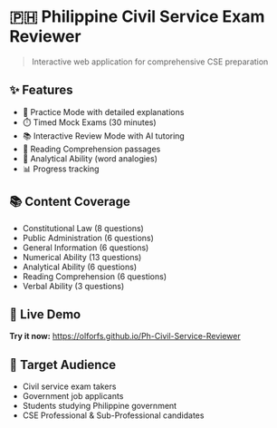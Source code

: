 # 🇵🇭 Philippine Civil Service Exam Reviewer

> Interactive web application for comprehensive CSE preparation

## ✨ Features
- 🎯 Practice Mode with detailed explanations
- ⏱️ Timed Mock Exams (30 minutes)
- 📚 Interactive Review Mode with AI tutoring
- 📖 Reading Comprehension passages
- 🧩 Analytical Ability (word analogies)
- 📊 Progress tracking

## 📚 Content Coverage
- Constitutional Law (8 questions)
- Public Administration (6 questions)
- General Information (6 questions)
- Numerical Ability (13 questions)
- Analytical Ability (6 questions)
- Reading Comprehension (6 questions)
- Verbal Ability (3 questions)

## 🚀 Live Demo
**Try it now:** https://olforfs.github.io/Ph-Civil-Service-Reviewer

## 🎯 Target Audience
- Civil service exam takers
- Government job applicants
- Students studying Philippine government
- CSE Professional & Sub-Professional candidates
